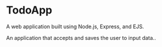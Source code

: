 # TodoApp

A web application built using Node.js, Express, and EJS.

An application that accepts and saves the user to input data..
